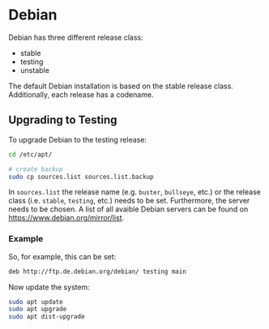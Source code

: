 # Debian

Debian has three different release class:

- stable
- testing
- unstable

The default Debian installation is based on the stable release class.
Additionally, each release has a codename.

## Upgrading to Testing

To upgrade Debian to the testing release:

```sh
cd /etc/apt/

# create backup
sudo cp sources.list sources.list.backup
```

In `sources.list` the release name (e.g. `buster`, `bullseye`, etc.) or the release class (i.e. `stable`, `testing`, etc.) needs to be set.
Furthermore, the server needs to be chosen. 
A list of all avaible Debian servers can be found on <https://www.debian.org/mirror/list>.

### Example

So, for example, this can be set:

```sh
deb http://ftp.de.debian.org/debian/ testing main
```

Now update the system:

```sh
sudo apt update
sudo apt upgrade
sudo apt dist-upgrade
```

